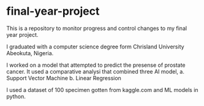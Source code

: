 # final-year-project
This is a repository to monitor progress and control changes to my final year project. 

I graduated with a computer science degree form Chrisland University Abeokuta, Nigeria. 

I worked on a model that attempted to predict the presense of prostate cancer. It used a comparative analysi  that combined three AI model, 
a. Support Vector Machine
b. Linear Regression

I used a dataset of 100 specimen gotten from kaggle.com and  ML models in python. 

